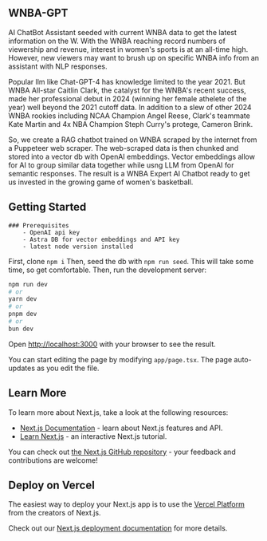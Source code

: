 ## WNBA-GPT

AI ChatBot Assistant seeded with current WNBA data to get the latest information on the W. With the WNBA reaching record numbers of viewership and revenue, interest in women's sports is at an all-time high. However, new viewers may want to brush up on specific WNBA info from an assistant with NLP responses.

Popular llm like Chat-GPT-4 has knowledge limited to the year 2021. But WNBA All-star Caitlin Clark, the catalyst for the WNBA's recent success, made her professional debut in 2024 (winning her female athelete of the year) well beyond the 2021 cutoff data. In addition to a slew of other 2024 WNBA rookies including NCAA Champion Angel Reese, Clark's teammate Kate Martin and 4x NBA Champion Steph Curry's protege, Cameron Brink.

So, we create a RAG chatbot trained on WNBA scraped by the internet from a Puppeteer web scraper. The web-scraped data is then chunked and stored into a vector db with OpenAI embeddings. Vector embeddings allow for AI to group similar data together while usng LLM from OpenAI for semantic responses. The result is a WNBA Expert AI Chatbot ready to get us invested in the growing game of women's basketball.

## Getting Started

    ### Prerequisites
        - OpenAI api key
        - Astra DB for vector embeddings and API key
        - latest node version installed

First, clone `npm i`
Then, seed the db with `npm run seed`. This will take some time, so get comfortable.
Then, run the development server:

```bash
npm run dev
# or
yarn dev
# or
pnpm dev
# or
bun dev
```

Open [http://localhost:3000](http://localhost:3000) with your browser to see the result.

You can start editing the page by modifying `app/page.tsx`. The page auto-updates as you edit the file.



## Learn More

To learn more about Next.js, take a look at the following resources:

- [Next.js Documentation](https://nextjs.org/docs) - learn about Next.js features and API.
- [Learn Next.js](https://nextjs.org/learn) - an interactive Next.js tutorial.

You can check out [the Next.js GitHub repository](https://github.com/vercel/next.js) - your feedback and contributions are welcome!

## Deploy on Vercel

The easiest way to deploy your Next.js app is to use the [Vercel Platform](https://vercel.com/new?utm_medium=default-template&filter=next.js&utm_source=create-next-app&utm_campaign=create-next-app-readme) from the creators of Next.js.

Check out our [Next.js deployment documentation](https://nextjs.org/docs/app/building-your-application/deploying) for more details.
